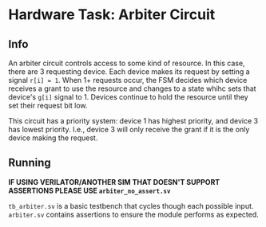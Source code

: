 # Hardware Task: Arbiter Circuit

## Info
An arbiter circuit controls access to some kind of resource. In this case, there are 3 requesting device. Each device makes its request by setting a signal `r[i] = 1`. When 1+ requests occur, the FSM decides which device receives a grant to use the resource and changes to a state whihc sets that device's `g[i]` signal to 1. Devices continue to hold the resource until they set their request bit low.

This circuit has a priority system: device 1 has highest priority, and device 3 has lowest priority. I.e., device 3 will only receive the grant if it is the only device making the request.

## Running
**IF USING VERILATOR/ANOTHER SIM THAT DOESN'T SUPPORT ASSERTIONS PLEASE USE `arbiter_no_assert.sv`**

`tb_arbiter.sv` is a basic testbench that cycles though each possible input. `arbiter.sv` contains assertions to ensure the module performs as expected.
